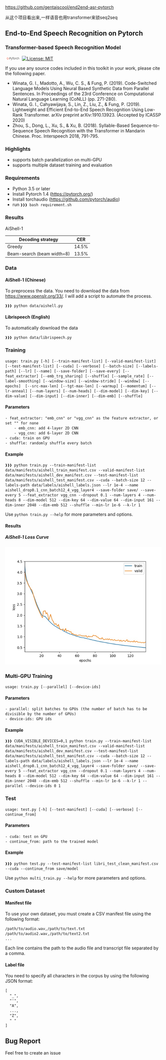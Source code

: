 
https://github.com/gentaiscool/end2end-asr-pytorch


从这个项目看出来,一样语音也用transformer来锁seq2seq






## End-to-End Speech Recognition on Pytorch

### Transformer-based Speech Recognition Model

<img src="img/pytorch-logo-dark.png" width="10%"> [![License: MIT](https://img.shields.io/badge/License-MIT-yellow.svg)](https://opensource.org/licenses/MIT) 

If you use any source codes included in this toolkit in your work, please cite the following paper.
- Winata, G. I., Madotto, A., Wu, C. S., & Fung, P. (2019). Code-Switched Language Models Using Neural Based Synthetic Data from Parallel Sentences. In Proceedings of the 23rd Conference on Computational Natural Language Learning (CoNLL) (pp. 271-280).
- Winata, G. I., Cahyawijaya, S., Lin, Z., Liu, Z., & Fung, P. (2019). Lightweight and Efficient End-to-End Speech Recognition Using Low-Rank Transformer. arXiv preprint arXiv:1910.13923. (Accepted by ICASSP 2020)
- Zhou, S., Dong, L., Xu, S., & Xu, B. (2018). Syllable-Based Sequence-to-Sequence Speech Recognition with the Transformer in Mandarin Chinese. Proc. Interspeech 2018, 791-795.

### Highlights
- supports batch parallelization on multi-GPU
- supports multiple dataset training and evaluation

### Requirements
- Python 3.5 or later
- Install Pytorch 1.4 (https://pytorch.org/)
- Install torchaudio (https://github.com/pytorch/audio)
- run ``❱❱❱ bash requirement.sh``

### Results
AiShell-1

| Decoding strategy | CER |
| ------------- | ------------- |
| Greedy | 14.5% |
| Beam-search (beam width=8) | 13.5% |

### Data
#### AiShell-1 (Chinese)
To preprocess the data. You need to download the data from https://www.openslr.org/33/. I will add a script to automate the process.
```console
❱❱❱ python data/aishell.py
```

#### Librispeech (English)
To automatically download the data
```console
❱❱❱ python data/librispeech.py
```

### Training
```console
usage: train.py [-h] [--train-manifest-list] [--valid-manifest-list] [--test-manifest-list] [--cuda] [--verbose] [--batch-size] [--labels-path] [--lr] [--name] [--save-folder] [--save-every] [--feat_extractor] [--emb_trg_sharing] [--shuffle] [--sample_rate] [--label-smoothing] [--window-size] [--window-stride] [--window] [--epochs]  [--src-max-len] [--tgt-max-len] [--warmup] [--momentum] [--lr-anneal] [--num-layers] [--num-heads] [--dim-model] [--dim-key] [--dim-value] [--dim-input] [--dim-inner] [--dim-emb] [--shuffle]
```
#### Parameters
```
- feat_extractor: "emb_cnn" or "vgg_cnn" as the feature extractor, or set "" for none
    - emb_cnn: add 4-layer 2D CNN
    - vgg_cnn: add 6-layer 2D CNN
- cuda: train on GPU
- shuffle: randomly shuffle every batch
```

#### Example
```console
❱❱❱ python train.py --train-manifest-list data/manifests/aishell_train_manifest.csv --valid-manifest-list data/manifests/aishell_dev_manifest.csv --test-manifest-list data/manifests/aishell_test_manifest.csv --cuda --batch-size 12 --labels-path data/labels/aishell_labels.json --lr 1e-4 --name aishell_drop0.1_cnn_batch12_4_vgg_layer4 --save-folder save/ --save-every 5 --feat_extractor vgg_cnn --dropout 0.1 --num-layers 4 --num-heads 8 --dim-model 512 --dim-key 64 --dim-value 64 --dim-input 161 --dim-inner 2048 --dim-emb 512 --shuffle --min-lr 1e-6 --k-lr 1
```
Use ``python train.py --help`` for more parameters and options.

#### Results
##### AiShell-1 Loss Curve
<img src="img/aishell_loss.jpg"/>

### Multi-GPU Training
```
usage: train.py [--parallel] [--device-ids]
```

#### Parameters
```
- parallel: split batches to GPUs (the number of batch has to be divisible by the number of GPUs)
- device-ids: GPU ids
```

#### Example
```console
❱❱❱ CUDA_VISIBLE_DEVICES=0,1 python train.py --train-manifest-list data/manifests/aishell_train_manifest.csv --valid-manifest-list data/manifests/aishell_dev_manifest.csv --test-manifest-list data/manifests/aishell_test_manifest.csv --cuda --batch-size 12 --labels-path data/labels/aishell_labels.json --lr 1e-4 --name aishell_drop0.1_cnn_batch12_4_vgg_layer4 --save-folder save/ --save-every 5 --feat_extractor vgg_cnn --dropout 0.1 --num-layers 4 --num-heads 8 --dim-model 512 --dim-key 64 --dim-value 64 --dim-input 161 --dim-inner 2048 --dim-emb 512 --shuffle --min-lr 1e-6 --k-lr 1 --parallel --device-ids 0 1
```
### Test
```
usage: test.py [-h] [--test-manifest] [--cuda] [--verbose] [--continue_from]
```
#### Parameters
```
- cuda: test on GPU
- continue_from: path to the trained model
```
#### Example
```console
❱❱❱ python test.py --test-manifest-list libri_test_clean_manifest.csv --cuda --continue_from save/model
```

Use ``python multi_train.py --help`` for more parameters and options.

### Custom Dataset
#### Manifest file
To use your own dataset, you must create a CSV manifest file using the following format:
```
/path/to/audio.wav,/path/to/text.txt
/path/to/audio2.wav,/path/to/text2.txt
...
```
Each line contains the path to the audio file and transcript file separated by a comma.

#### Label file
You need to specify all characters in the corpus by using the following JSON format:
```
[ 
  "_",
  "'",
  "A",
  ...,
  "Z",
  " "
]
```

## Bug Report
Feel free to create an issue
